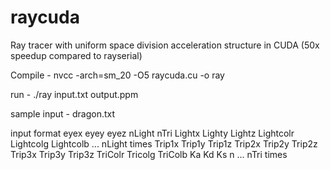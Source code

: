 raycuda
=======

Ray tracer with uniform space division acceleration structure in CUDA (50x speedup compared to rayserial)

Compile - nvcc -arch=sm_20 -O5 raycuda.cu -o ray

run - ./ray input.txt output.ppm

sample input - dragon.txt

input format
eyex eyey eyez
nLight nTri
Lightx Lighty Lightz
Lightcolr Lightcolg Lightcolb
... nLight times
Trip1x Trip1y Trip1z
Trip2x Trip2y Trip2z
Trip3x Trip3y Trip3z
TriColr Tricolg TriColb
Ka Kd Ks n
... nTri times
